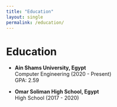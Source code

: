 ```yaml
---
title: "Education"
layout: single
permalink: /education/
---
```


# Education

- **Ain Shams University, Egypt**  
  Computer Engineering (2020 - Present)  
  GPA: 2.59

- **Omar Soliman High School, Egypt**  
  High School (2017 - 2020)
